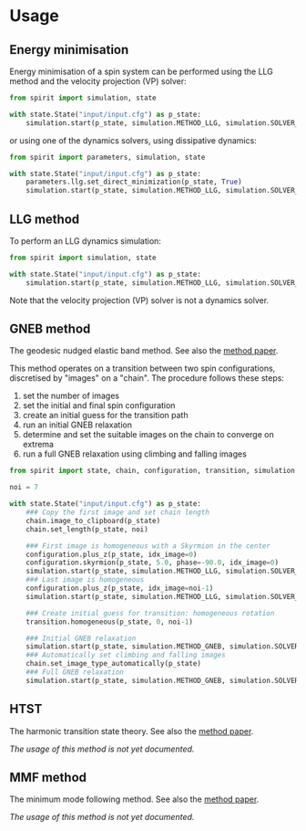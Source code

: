 Usage
====================================================


Energy minimisation
----------------------------------------------------

Energy minimisation of a spin system can be performed
using the LLG method and the velocity projection (VP)
solver:

```Python
from spirit import simulation, state

with state.State("input/input.cfg") as p_state:
    simulation.start(p_state, simulation.METHOD_LLG, simulation.SOLVER_VP)
```

or using one of the dynamics solvers, using dissipative
dynamics:

```Python
from spirit import parameters, simulation, state

with state.State("input/input.cfg") as p_state:
    parameters.llg.set_direct_minimization(p_state, True)
    simulation.start(p_state, simulation.METHOD_LLG, simulation.SOLVER_DEPONDT)
```


LLG method
----------------------------------------------------

To perform an LLG dynamics simulation:

```Python
from spirit import simulation, state

with state.State("input/input.cfg") as p_state:
    simulation.start(p_state, simulation.METHOD_LLG, simulation.SOLVER_DEPONDT)
```

Note that the velocity projection (VP) solver is not a dynamics solver.


GNEB method
----------------------------------------------------

The geodesic nudged elastic band method.
See also the [method paper](http://www.sciencedirect.com/science/article/pii/S0010465515002696).

This method operates on a transition between two spin configurations,
discretised by "images" on a "chain". The procedure follows these steps:
1. set the number of images
2. set the initial and final spin configuration
3. create an initial guess for the transition path
4. run an initial GNEB relaxation
5. determine and set the suitable images on the chain to converge on extrema
6. run a full GNEB relaxation using climbing and falling images


```Python
from spirit import state, chain, configuration, transition, simulation 

noi = 7

with state.State("input/input.cfg") as p_state:
    ### Copy the first image and set chain length
    chain.image_to_clipboard(p_state)
    chain.set_length(p_state, noi)

    ### First image is homogeneous with a Skyrmion in the center
    configuration.plus_z(p_state, idx_image=0)
    configuration.skyrmion(p_state, 5.0, phase=-90.0, idx_image=0)
    simulation.start(p_state, simulation.METHOD_LLG, simulation.SOLVER_VP, idx_image=0)
    ### Last image is homogeneous
    configuration.plus_z(p_state, idx_image=noi-1)
    simulation.start(p_state, simulation.METHOD_LLG, simulation.SOLVER_VP, idx_image=noi-1)

    ### Create initial guess for transition: homogeneous rotation
    transition.homogeneous(p_state, 0, noi-1)

    ### Initial GNEB relaxation
    simulation.start(p_state, simulation.METHOD_GNEB, simulation.SOLVER_VP, n_iterations=5000)
    ### Automatically set climbing and falling images
    chain.set_image_type_automatically(p_state)
    ### Full GNEB relaxation
    simulation.start(p_state, simulation.METHOD_GNEB, simulation.SOLVER_VP)
```

HTST
----------------------------------------------------

The harmonic transition state theory.
See also the [method paper](https://link.aps.org/doi/10.1103/PhysRevB.85.184409).

*The usage of this method is not yet documented.*


MMF method
----------------------------------------------------

The minimum mode following method.
See also the [method paper](https://journals.aps.org/prl/abstract/10.1103/PhysRevLett.121.197202).

*The usage of this method is not yet documented.*